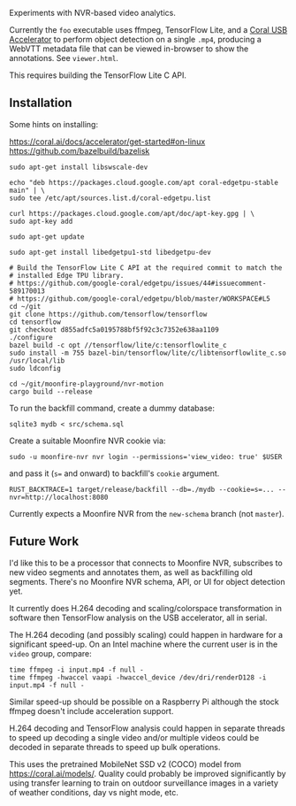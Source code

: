 Experiments with NVR-based video analytics.

Currently the `foo` executable uses ffmpeg, TensorFlow Lite, and a [Coral USB
Accelerator](https://coral.ai/products/accelerator/) to perform object
detection on a single `.mp4`, producing a WebVTT metadata file that can be
viewed in-browser to show the annotations. See `viewer.html`.

This requires building the TensorFlow Lite C API.

## Installation

Some hints on installing:

https://coral.ai/docs/accelerator/get-started#on-linux
https://github.com/bazelbuild/bazelisk

```shell
sudo apt-get install libswscale-dev

echo "deb https://packages.cloud.google.com/apt coral-edgetpu-stable main" | \
sudo tee /etc/apt/sources.list.d/coral-edgetpu.list

curl https://packages.cloud.google.com/apt/doc/apt-key.gpg | \
sudo apt-key add

sudo apt-get update

sudo apt-get install libedgetpu1-std libedgetpu-dev

# Build the TensorFlow Lite C API at the required commit to match the
# installed Edge TPU library.
# https://github.com/google-coral/edgetpu/issues/44#issuecomment-589170013
# https://github.com/google-coral/edgetpu/blob/master/WORKSPACE#L5
cd ~/git
git clone https://github.com/tensorflow/tensorflow
cd tensorflow
git checkout d855adfc5a0195788bf5f92c3c7352e638aa1109
./configure
bazel build -c opt //tensorflow/lite/c:tensorflowlite_c
sudo install -m 755 bazel-bin/tensorflow/lite/c/libtensorflowlite_c.so /usr/local/lib
sudo ldconfig

cd ~/git/moonfire-playground/nvr-motion
cargo build --release
```

To run the backfill command, create a dummy database:

```
sqlite3 mydb < src/schema.sql
```

Create a suitable Moonfire NVR cookie via:

```
sudo -u moonfire-nvr nvr login --permissions='view_video: true' $USER
```

and pass it (`s=` and onward) to backfill's `cookie` argument.

```
RUST_BACKTRACE=1 target/release/backfill --db=./mydb --cookie=s=... --nvr=http://localhost:8080
```

Currently expects a Moonfire NVR from the `new-schema` branch (not `master`).

## Future Work

I'd like this to be a processor that connects to Moonfire NVR, subscribes to
new video segments and annotates them, as well as backfilling old segments.
There's no Moonfire NVR schema, API, or UI for object detection yet.

It currently does H.264 decoding and scaling/colorspace transformation in
software then TensorFlow analysis on the USB accelerator, all in serial.

The H.264 decoding (and possibly scaling) could happen in hardware for a
significant speed-up. On an Intel machine where the current user is in the
`video` group, compare:

```
time ffmpeg -i input.mp4 -f null -
time ffmpeg -hwaccel vaapi -hwaccel_device /dev/dri/renderD128 -i input.mp4 -f null -
```

Similar speed-up should be possible on a Raspberry Pi although the stock ffmpeg
doesn't include acceleration support.

H.264 decoding and TensorFlow analysis could happen in separate threads to
speed up decoding a single video and/or multiple videos could be decoded in
separate threads to speed up bulk operations.

This uses the pretrained MobileNet SSD v2 (COCO) model from
https://coral.ai/models/. Quality could probably be improved significantly by
using transfer learning to train on outdoor surveillance images in a variety
of weather conditions, day vs night mode, etc.
